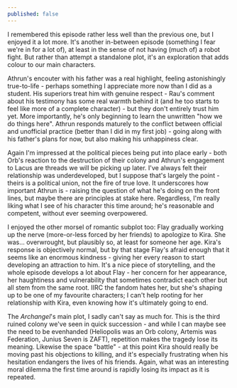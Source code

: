 ```yaml
---
published: false
---
```



I remembered this episode rather less well than the previous one, but I enjoyed it a lot more. It's another in-between episode (something I fear we're in for a lot of), at least in the sense of not having (much of) a robot fight.  But rather than attempt a standalone plot, it's an exploration that adds colour to our main characters.

Athrun's encouter with his father was a real highlight, feeling astonishingly true-to-life - perhaps something I appreciate more now than I did as a student. His superiors treat him with genuine respect - Rau's comment about his testimony has some real warmth behind it (and he too starts to feel like more of a complete character) - but they don't entirely trust him yet. More importantly, he's only beginning to learn the unwritten "how we do things here". Athrun responds maturely to the conflict between official and unofficial practice (better than I did in my first job) - going along with his father's plans for now, but also making his unhappiness clear.

Again I'm impressed at the political pieces being put into place early - both Orb's reaction to the destruction of their colony and Athrun's engagement to Lacus are threads we will be picking up later. I've always felt their relationship was underdeveloped, but I suppose that's largely the point - theirs is a political union, not the fire of true love. It underscores how important Athrun is - raising the question of what he's doing on the front lines, but maybe there are principles at stake here. Regardless, I'm really liking what I see of his character this time around; he's reasonable and competent, without ever seeming overpowered.

I enjoyed the other morsel of romantic subplot too: Flay gradually working up the nerve (more-or-less forced by her friends) to apologize to Kira. She was... overwrought, but plausibly so, at least for someone her age. Kira's response is objectively normal, but by that stage Flay's afraid enough that it seems like an enormous kindness - giving her every reason to start developing an attraction to him. It's a nice piece of storytelling, and the whole episode develops a lot about Flay - her concern for her appearance, her haughtiness and vulnerability that sometimes contradict each other but all stem from the same root. IIRC the fandom hates her, but she's shaping up to be one of my favourite characters; I can't help rooting for her relationship with Kira, even knowing how it's ultimately going to end.

The *Archangel*'s main plot, I sadly can't say as much for. This is the third ruined colony we've seen in quick succession - and while I can maybe see the need to be evenhanded (Heliopolis was an Orb colony, Artemis was Federation, Junius Seven is ZAFT), repetition makes the tragedy lose its meaning. Likewise the space "battle" - at this point Kira should really be moving past his objections to killing, and it's especially frustrating when his hesitation endangers the lives of his friends. Again, what was an interesting moral dilemma the first time around is rapidly losing its impact as it is repeated.
